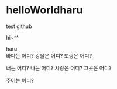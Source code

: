 # helloWorldharu
test github
<p>hi~^^</p>
<div>haru</div>
바다는 어디?
강물은 어디?
또랑은 어디?

너는 어디?
나는 어디?
사랑은 어디?
그곳은 어디?

주어는 어디?
